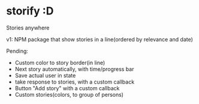 # storify :D
Stories anywhere

v1:
NPM package that show stories in a line(ordered by relevance and date)


Pending:
- Custom color to story border(in line)
- Next story automatically, with time/progress bar 
- Save actual user in state
- take response to stories, with a custom callback
- Button "Add story" with a custom callback
- Custom stories(colors, to group of persons)
